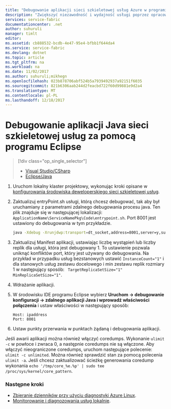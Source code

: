 ```yaml
---
title: "Debugowanie aplikacji sieci szkieletowej usług Azure w programie Eclipse | Dokumentacja firmy Microsoft"
description: "Zwiększyć niezawodność i wydajność usługi poprzez opracowywania i debugowania ich w środowisku Eclipse na lokalny klaster projektowy."
services: service-fabric
documentationcenter: .net
author: suhuruli
manager: timlt
editor: 
ms.assetid: cb888532-bcdb-4e47-95e4-bfbb1f644da4
ms.service: service-fabric
ms.devlang: dotnet
ms.topic: article
ms.tgt_pltfrm: na
ms.workload: na
ms.date: 11/02/2017
ms.author: suhuruli;mikhegn
ms.openlocfilehash: 023b878706abf524b5a7939492937a92151f6035
ms.sourcegitcommit: 821b6306aab244d2feacbd722f60d99881e9d2a4
ms.translationtype: MT
ms.contentlocale: pl-PL
ms.lasthandoff: 12/18/2017
---
```

# <a name="debug-your-java-service-fabric-application-using-eclipse"></a>Debugowanie aplikacji Java sieci szkieletowej usług za pomocą programu Eclipse
> [!div class="op_single_selector"]
> * [Visual Studio/CSharp](service-fabric-debugging-your-application.md) 
> * [Eclipse/Java](service-fabric-debugging-your-application-java.md)
> 

1. Uruchom lokalny klaster projektowy, wykonując kroki opisane w [konfigurowania środowiska deweloperskiego sieci szkieletowej usług](service-fabric-get-started-linux.md).

2. Zaktualizuj entryPoint.sh usługi, którą chcesz debugować, tak aby był uruchamiany z parametrami zdalnego debugowania procesu java. Ten plik znajduje się w następującej lokalizacji: ``ApplicationName\ServiceNamePkg\Code\entrypoint.sh``. Port 8001 jest ustawiony do debugowania w tym przykładzie.

    ```sh
    java -Xdebug -Xrunjdwp:transport=dt_socket,address=8001,server=y,suspend=y -Djava.library.path=$LD_LIBRARY_PATH -jar myapp.jar
    ```
3. Zaktualizuj Manifest aplikacji, ustawiając liczbę wystąpień lub liczby replik dla usługi, która jest debugowany 1. To ustawienie pozwala uniknąć konfliktów port, który jest używany do debugowania. Na przykład w przypadku usług bezstanowych ustawić ``InstanceCount="1"`` i dla stanowych usług zestawu docelowego i min zestawu replik rozmiary 1 w następujący sposób: `` TargetReplicaSetSize="1" MinReplicaSetSize="1"``.

4. Wdrażanie aplikacji.

5. W środowisku IDE programu Eclipse wybierz **Uruchom -> debugowanie konfiguracji -> zdalnego aplikacji Java i wprowadź właściwości połączenia** i ustaw właściwości w następujący sposób:

   ```
   Host: ipaddress
   Port: 8001
   ```
6.  Ustaw punkty przerwania w punktach żądaną i debugowania aplikacji.

Jeśli awarii aplikacji można również włączyć coredumps. Wykonanie ``ulimit -c`` w powłoce i zwraca 0, a następnie coredumps nie są włączone. Aby włączyć nieograniczone coredumps, uruchom następujące polecenie: ``ulimit -c unlimited``. Można również sprawdzić stan za pomocą polecenia ``ulimit -a``.  Jeśli chcesz zaktualizować ścieżkę generowania coredump wykonania ``echo '/tmp/core_%e.%p' | sudo tee /proc/sys/kernel/core_pattern``. 

### <a name="next-steps"></a>Następne kroki

* [Zbieranie dzienników przy użyciu diagnostyki Azure Linux](service-fabric-diagnostics-how-to-setup-lad.md).
* [Monitorowanie i diagnozowania usług lokalnie](service-fabric-diagnostics-how-to-monitor-and-diagnose-services-locally-linux.md).
